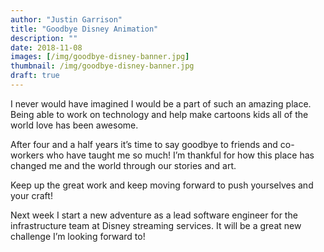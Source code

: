 ```yaml
---
author: "Justin Garrison"
title: "Goodbye Disney Animation"
description: ""
date: 2018-11-08
images: [/img/goodbye-disney-banner.jpg]
thumbnail: /img/goodbye-disney-banner.jpg
draft: true
---
```


I never would have imagined I would be a part of such an amazing place. Being able to work on technology and help make cartoons kids all of the world love has been awesome.

After four and a half years it’s time to say goodbye to friends and co-workers who have taught me so much! I’m thankful for how this place has changed me and the world through our stories and art.

Keep up the great work and keep moving forward to push yourselves and your craft!

Next week I start a new adventure as a lead software engineer for the infrastructure team at Disney streaming services. It will be a great new challenge I’m looking forward to!
